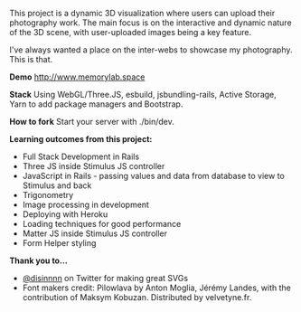 This project is a dynamic 3D visualization where users can upload their photography work. The main focus is on the interactive and dynamic nature of the 3D scene, with user-uploaded images being a key feature.

I've always wanted a place on the inter-webs to showcase my photography. This is that.

**Demo**
http://www.memorylab.space

**Stack**
Using WebGL/Three.JS, esbuild, jsbundling-rails, Active Storage, Yarn to add package managers and Bootstrap.

**How to fork**
Start your server with ./bin/dev.

**Learning outcomes from this project:**
- Full Stack Development in Rails
- Three JS inside Stimulus JS controller
- JavaScript in Rails - passing values and data from database to view to Stimulus and back
- Trigonometry
- Image processing in development
- Deploying with Heroku
- Loading techniques for good performance
- Matter JS inside Stimulus JS controller
- Form Helper styling

**Thank you to...**
- [@disinnnn](https://twitter.com/disinnnn) on Twitter for making great SVGs
- Font makers credit: Pilowlava by Anton Moglia, Jérémy Landes, with the contribution of Maksym Kobuzan. Distributed by velvetyne.fr.
